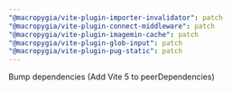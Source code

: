 ```yaml
---
"@macropygia/vite-plugin-importer-invalidator": patch
"@macropygia/vite-plugin-connect-middleware": patch
"@macropygia/vite-plugin-imagemin-cache": patch
"@macropygia/vite-plugin-glob-input": patch
"@macropygia/vite-plugin-pug-static": patch
---
```


Bump dependencies (Add Vite 5 to peerDependencies)

